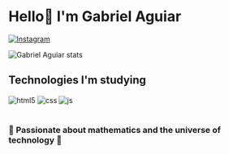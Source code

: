 # Hello🖖 I'm Gabriel Aguiar 



[![Instagram](https://img.shields.io/badge/Instagram-E4405F?style=for-the-badge&logo=instagram&logoColor=white)](https://www.instagram.com/_gabriel_a_ferretto_/)


![Gabriel Aguiar stats](https://github-readme-stats.vercel.app/api?username=anuraghazra&show_icons=true&theme=gruvbox)

## Technologies I'm studying

<div style="display: inline_block">
  <img align="center" alt="html5" src="https://img.shields.io/badge/Python-3776AB?style=for-the-badge&logo=python&logoColor=yellow" />
  <img align="center" alt="css" src="https://img.shields.io/badge/R-276DC3?style=for-the-badge&logo=r&logoColor=white" />
  <img align="center" alt="js" src="https://img.shields.io/badge/Linux-FCC624?style=for-the-badge&logo=linux&logoColor=black" />
</div><br/>

### 🧮 Passionate about mathematics and the universe of technology 🤖

